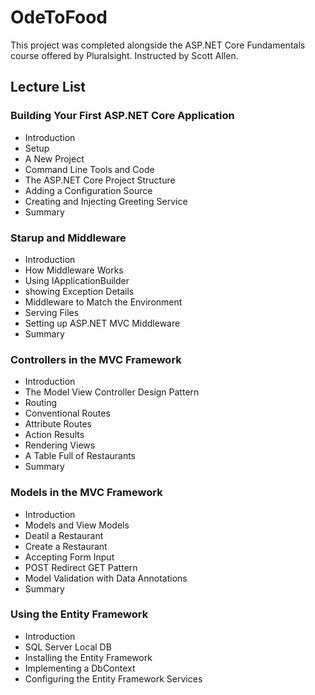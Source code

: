 # OdeToFood
This project was completed alongside the ASP.NET Core Fundamentals course offered by Pluralsight. Instructed by Scott Allen.

## Lecture List
### Building Your First ASP.NET Core Application
* Introduction
* Setup
* A New Project
* Command Line Tools and Code
* The ASP.NET Core Project Structure
* Adding a Configuration Source
* Creating and Injecting Greeting Service
* Summary

### Starup and Middleware
* Introduction
* How Middleware Works
* Using IApplicationBuilder
* showing Exception Details
* Middleware to Match the Environment
* Serving Files
* Setting up ASP.NET MVC Middleware
* Summary

### Controllers in the MVC Framework
* Introduction
* The Model View Controller Design Pattern
* Routing 
* Conventional Routes
* Attribute Routes
* Action Results
* Rendering Views
* A Table Full of Restaurants
* Summary

### Models in the MVC Framework
* Introduction
* Models and View Models
* Deatil a Restaurant
* Create a Restaurant
* Accepting Form Input
* POST Redirect GET Pattern
* Model Validation with Data Annotations
* Summary

### Using the Entity Framework
* Introduction
* SQL Server Local DB
* Installing the Entity Framework
* Implementing a DbContext
* Configuring the Entity Framework Services
